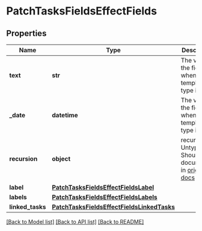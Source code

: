 # PatchTasksFieldsEffectFields

## Properties
Name | Type | Description | Notes
------------ | ------------- | ------------- | -------------
**text** | **str** | The value of the field when the template type is text. | [optional] 
**_date** | **datetime** | The value of the field when the template type is date. | [optional] 
**recursion** | **object** | recursion Untyped. Should be documented in [original docs](https://www.notion.so/Update-tasks-53d72cb0059a4e0e81cc2fcbfcbf9d0a) | [optional] 
**label** | [**PatchTasksFieldsEffectFieldsLabel**](PatchTasksFieldsEffectFieldsLabel.md) |  | [optional] 
**labels** | [**PatchTasksFieldsEffectFieldsLabels**](PatchTasksFieldsEffectFieldsLabels.md) |  | [optional] 
**linked_tasks** | [**PatchTasksFieldsEffectFieldsLinkedTasks**](PatchTasksFieldsEffectFieldsLinkedTasks.md) |  | [optional] 

[[Back to Model list]](../README.md#documentation-for-models) [[Back to API list]](../README.md#documentation-for-api-endpoints) [[Back to README]](../README.md)

